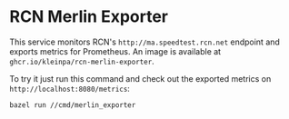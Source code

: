 # RCN Merlin Exporter

This service monitors RCN's `http://ma.speedtest.rcn.net` endpoint and exports metrics for Prometheus. An image is available at `ghcr.io/kleinpa/rcn-merlin-exporter`.

To try it just run this command and check out the exported metrics on `http://localhost:8080/metrics`:

```
bazel run //cmd/merlin_exporter
```
